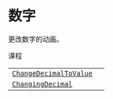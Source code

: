 # 数字

更改数字的动画。

课程

|||
|-|-|
[`ChangeDecimalToValue`](manim.animation.numbers.ChangeDecimalToValue.html#manim.animation.numbers.ChangeDecimalToValue "manim.animation.numbers.ChangeDecimalToValue")|
[`ChangingDecimal`](manim.animation.numbers.ChangingDecimal.html#manim.animation.numbers.ChangingDecimal "manim.animation.numbers.ChangingDecimal")|


